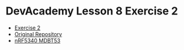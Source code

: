 # DevAcademy Lesson 8 Exercise 2

* [Exercise 2](https://academy.nordicsemi.com/courses/nrf-connect-sdk-intermediate/lessons/lesson-8-bootloaders-and-dfu-fota/topic/exercise-2-dfu-over-usb-adding-external-flash/)
* [Original Repository](https://github.com/NordicDeveloperAcademy/ncs-inter/tree/e0a573cb95a1d622a4c2344237f466d6c71c5ace/lesson8/inter_less8_exer2_solution)
* [nRF5340 MDBT53](https://www.switch-science.com/products/8658?_pos=3&_sid=0c8c07a88&_ss=r)
